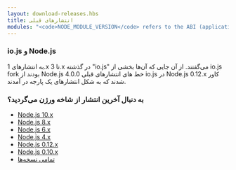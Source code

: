 ```yaml
---
layout: download-releases.hbs
title: انتشارهای قبلی
modules: "<code>NODE_MODULE_VERSION</code> refers to the ABI (application binary interface) version number of Node.js, used to determine which versions of Node.js compiled C++ add-on binaries can be loaded in to without needing to be re-compiled. It used to be stored as hex value in earlier versions, but is now represented as an integer."
---
```


### io.js و Node.js
به انتشارهای  1.x تا 3.x در گذشته  "io.js" می‌گفتند.
 از آن جایی که آن‌ها بخشی از io.js fork بودند
  از Node.js 4.0.0 خط های انتشارهای قبلی  io.js در   Node.js 0.12.x  کاور شدند که به شکل انتشارهای یک پارجه در آمدند.

###  به دنبال آخرین انتشار از شاخه ورژن می‌گردید؟
* [Node.js 10.x](https://nodejs.org/dist/latest-v10.x)
* [Node.js 8.x](https://nodejs.org/dist/latest-v8.x)
* [Node.js 6.x](https://nodejs.org/dist/latest-v6.x)
* [Node.js 4.x](https://nodejs.org/dist/latest-v4.x)
* [Node.js 0.12.x](https://nodejs.org/dist/latest-v0.12.x)
* [Node.js 0.10.x](https://nodejs.org/dist/latest-v0.10.x)
* [تمامی نسخه‌ها](https://nodejs.org/dist)
 
